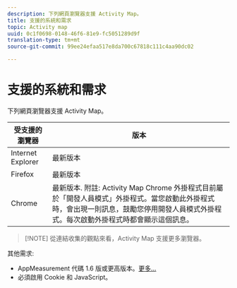 ```yaml
---
description: 下列網頁瀏覽器支援 Activity Map。
title: 支援的系統和需求
topic: Activity map
uuid: 0c1f0698-0148-46f6-81e9-fc5051289d9f
translation-type: tm+mt
source-git-commit: 99ee24efaa517e8da700c67818c111c4aa90dc02

---
```



# 支援的系統和需求

下列網頁瀏覽器支援 Activity Map。

| 受支援的瀏覽器 | 版本 |
|--- |--- |
| Internet Explorer | 最新版本 |
| Firefox | 最新版本 |
| Chrome | 最新版本. 附註: Activity Map Chrome 外掛程式目前屬於「開發人員模式」外掛程式。當您啟動此外掛程式時，會出現一則訊息，鼓勵您停用開發人員模式外掛程式。每次啟動外掛程式時都會顯示這個訊息。 |

> [!NOTE] 從連結收集的觀點來看，Activity Map 支援更多瀏覽器。

其他需求:

* AppMeasurement 代碼 1.6 版或更高版本。[更多...](/help/analyze/activity-map/activitymap-getting-started/activitymap-getting-started-admins/activitymap-enable.md)
* 必須啟用 Cookie 和 JavaScript。

